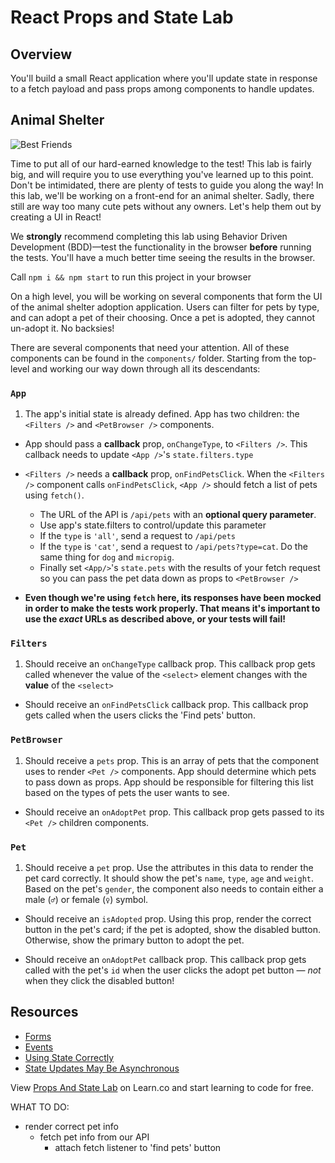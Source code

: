 # React Props and State Lab

## Overview

You'll build a small React application where you'll update state in response to a fetch payload and pass props among components to handle updates.

## Animal Shelter

![Best Friends](https://media.giphy.com/media/xTiTnz5OOUn49wKbg4/giphy.gif)

Time to put all of our hard-earned knowledge to the test! This lab is fairly big, and will require you to use everything you've learned up
to this point. Don't be intimidated, there are plenty of tests to guide you
along the way! In this lab, we'll be working on a front-end for an animal
shelter. Sadly, there still are way too many cute pets without any owners. Let's
help them out by creating a UI in React!

We **strongly** recommend completing this lab using Behavior Driven Development (BDD)––test the functionality in the browser **before** running the tests. You'll have a much better time seeing the results in the browser.

Call `npm i && npm start` to run this project in your browser

On a high level, you will be working on several components that form the UI of the animal shelter adoption application. Users can filter for pets by type, and can adopt a pet of their choosing. Once a pet is adopted, they cannot un-adopt it. No backsies!

There are several components that need your attention. All of these components can be found in the `components/` folder. Starting from the top-level and working our way down through all its descendants:

### `App`

1.  The app's initial state is already defined. App has two children: the `<Filters />` and `<PetBrowser />` components.

* App should pass a **callback** prop, `onChangeType`, to `<Filters />`. This callback needs to update `<App />`'s `state.filters.type`

* `<Filters />` needs a **callback** prop, `onFindPetsClick`. When the `<Filters />` component calls `onFindPetsClick`, `<App />` should fetch a list of pets using `fetch()`.

  * The URL of the API is `/api/pets` with an **optional query parameter**.
  * Use app's state.filters to control/update this parameter
  * If the `type` is `'all'`, send a request to `/api/pets`
  * If the `type` is `'cat'`, send a request to `/api/pets?type=cat`. Do the same thing for `dog` and `micropig`.
  * Finally set `<App/>`'s `state.pets` with the results of your fetch request so you can pass the pet data down as props to `<PetBrowser />`

- **Even though we're using `fetch` here, its responses have been mocked in order to make the tests work properly. That means it's important to use the _exact_ URLs as described above, or your tests will fail!**

### `Filters`

1.  Should receive an `onChangeType` callback prop. This callback prop gets called whenever the value of the `<select>` element changes with the **value** of the `<select>`

* Should receive an `onFindPetsClick` callback prop. This callback prop gets called when the users clicks the 'Find pets' button.

### `PetBrowser`

1.  Should receive a `pets` prop. This is an array of pets that the component uses to render `<Pet />` components. App should determine which pets to pass down as props. App should be responsible for filtering this list based on the types of pets the user wants to see.

* Should receive an `onAdoptPet` prop. This callback prop gets passed to its `<Pet />` children components.

### `Pet`

1.  Should receive a `pet` prop. Use the attributes in this data to render the pet card correctly. It should show the pet's `name`, `type`, `age` and `weight`. Based on the pet's `gender`, the component also needs to contain either a male (`♂`) or female (`♀`) symbol.

* Should receive an `isAdopted` prop. Using this prop, render the correct button in the pet's card; if the pet is adopted, show the disabled button. Otherwise, show the primary button to adopt the pet.

* Should receive an `onAdoptPet` callback prop. This callback prop gets called with the pet's `id` when the user clicks the adopt pet button — _not_ when they click the disabled button!

## Resources

* [Forms](https://facebook.github.io/react/docs/forms.html)
* [Events](https://facebook.github.io/react/docs/events.html)
* [Using State Correctly](https://reactjs.org/docs/state-and-lifecycle.html#using-state-correctly)
* [State Updates May Be Asynchronous](https://reactjs.org/docs/state-and-lifecycle.html#state-updates-may-be-asynchronous)

<p class='util--hide'>View <a href='https://learn.co/lessons/react-props-and-state-lab'>Props And State Lab</a> on Learn.co and start learning to code for free.</p>

WHAT TO DO:
  - render correct pet info
    - fetch pet info from our API
      - attach fetch listener to 'find pets' button
      
